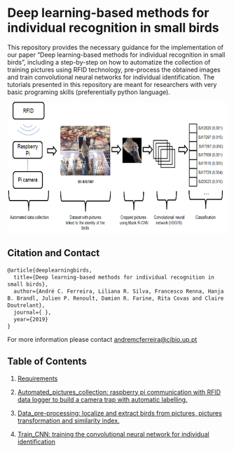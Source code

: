 # Deep learning-based methods for individual recognition in small birds

This repository provides the necessary guidance for the implementation of our paper ”Deep learning-based methods for individual recognition in small birds”, including a step-by-step on how to automatize the collection of training pictures using RFID technology, pre-process the obtained images and train convolutional neural networks for individual identification. The tutorials presented in this repository are meant for researchers with very basic programing skills (preferentially python language).

<p align="center">
<img src="https://github.com/AndreCFerreira/Bird_individualID/blob/master/Images/procedureV3.1.png" width="600" height="300" />
</p>



## Citation and Contact

```
@article{deeplearningbirds,
  title={Deep learning-based methods for individual recognition in small birds},
  author={André C. Ferreira, Liliana R. Silva, Francesco Renna, Hanja B. Brandl, Julien P. Renoult, Damien R. Farine, Rita Covas and Claire Doutrelant},
  journal={ },
  year={2019}
}
```

For more information please contact andremcferreira@cibio.up.pt

## Table of Contents
1)	  [Requirements]( https://github.com/AndreCFerreira/Weaver_individualID/tree/master/Requirements)

2)	 [Automated_pictures_collection: raspberry pi communication with RFID data logger to build a camera trap with automatic labelling.](https://github.com/AndreCFerreira/Weaver_individualID/tree/master/Automated_pictures_collection)


3)	[Data_pre-processing: localize and extract birds from pictures, pictures transformation and similarity index.](https://github.com/AndreCFerreira/Weaver_individualID/tree/master/Data_pre-processing)

4)	[Train_CNN: training the convolutional neural network for individual identification](https://github.com/AndreCFerreira/Weaver_individualID/tree/master/Train_CNN)

